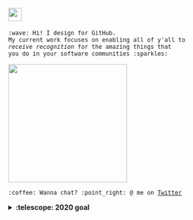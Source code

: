 <p>
  <img src="https://user-images.githubusercontent.com/5679180/79618120-0daffb80-80be-11ea-819e-d2b0fa904d07.gif" width="27px">
  <br><br>
  <sup><samp>
    :wave: Hi! I design for GitHub.
    <br>My current work focuses on enabling all of y'all to
      <br><em>receive recognition</em> for the amazing things that
    <br>you do in your software communities :sparkles:<br><br>
    <img src="https://i.imgur.com/kdKhgx6.gif" width="240px" align="center">
    <br><br>:coffee: Wanna chat? :point_right: @ me on <a href="https://twitter.com/pifafu">Twitter</a>
    </sup></samp>
</p>

<details>
  <summary><b>:telescope: 2020 goal</b></summary>
  I want to make a little game this year.<br>I'm currently working on a small gameboy game with <a href="https://github.com/tfgrimes">@tfgrimes</a> using <a href="https://github.com/chrismaltby/gb-studio">GBStudio.dev</a>, which is an awesome game creator tool that makes it really easy to design a game if you're primarily focusing on the art and story (like myself). I'm hoping to print this on a cartridge when I'm done so you can actually experience it on a Gameboy!
</details>
